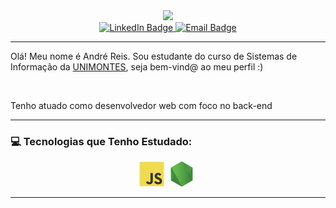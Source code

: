 <div id="header" align="center">
  <img src="https://media0.giphy.com/media/v1.Y2lkPTc5MGI3NjExZjI5Z25qY2xtaXJzbnZxcmE4bDY5NzZ4d3o3YmQ0dzZoejF0a2x3OCZlcD12MV9pbnRlcm5hbF9naWZfYnlfaWQmY3Q9cw/ogG0x0PBbcCpF871m4/giphy.gif" width="200"/>
</div>

<div id="badges" align="center">
  <a href="https://www.linkedin.com/in/reisaandre/" target="_blank">
    <img src="https://img.shields.io/badge/LinkedIn-0077B5?style=for-the-badge&logo=linkedin&logoColor=white" alt="LinkedIn Badge"/>
  </a>
  <a href="mailto:andrealvesreiscontato@gmail.com">
    <img src="https://img.shields.io/badge/Email-D14836?style=for-the-badge&logo=gmail&logoColor=white" alt="Email Badge"/>
  </a>
</div>

---

<p>Olá! Meu nome é André Reis. Sou estudante do curso de Sistemas de Informação da <a href="https://unimontes.br/" target="_blank">UNIMONTES</a>, seja bem-vind@ ao meu perfil :)</p><br>
<p>Tenho atuado como desenvolvedor web com foco no back-end</p>

---

### 💻 Tecnologias que Tenho Estudado:

<div align="center">
  <img src="https://github.com/devicons/devicon/blob/master/icons/javascript/javascript-original.svg" title="JavaScript" alt="JavaScript" width="40" height="40"/>&nbsp;
  <img src="https://github.com/devicons/devicon/blob/master/icons/nodejs/nodejs-original.svg" title="Node.js" alt="Node.js" width="40" height="40"/>&nbsp;
</div>

---
